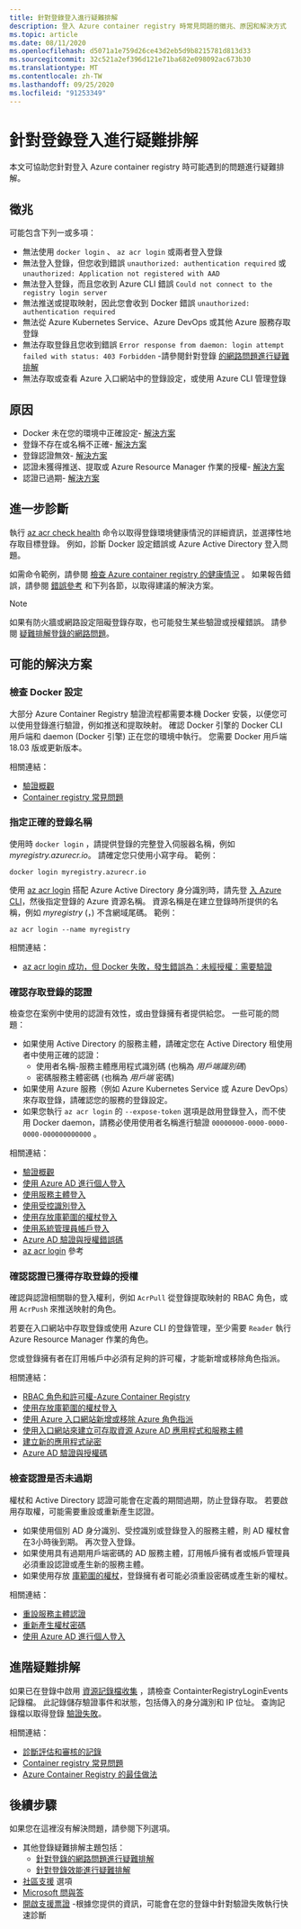 ```yaml
---
title: 針對登錄登入進行疑難排解
description: 登入 Azure container registry 時常見問題的徵兆、原因和解決方式
ms.topic: article
ms.date: 08/11/2020
ms.openlocfilehash: d5071a1e759d26ce43d2eb5d9b8215781d813d33
ms.sourcegitcommit: 32c521a2ef396d121e71ba682e098092ac673b30
ms.translationtype: MT
ms.contentlocale: zh-TW
ms.lasthandoff: 09/25/2020
ms.locfileid: "91253349"
---
```

# <a name="troubleshoot-registry-login"></a>針對登錄登入進行疑難排解

本文可協助您針對登入 Azure container registry 時可能遇到的問題進行疑難排解。 

## <a name="symptoms"></a>徵兆

可能包含下列一或多項：

* 無法使用 `docker login` 、 `az acr login` 或兩者登入登錄
* 無法登入登錄，但您收到錯誤 `unauthorized: authentication required` 或 `unauthorized: Application not registered with AAD`
* 無法登入登錄，而且您收到 Azure CLI 錯誤 `Could not connect to the registry login server`
* 無法推送或提取映射，因此您會收到 Docker 錯誤 `unauthorized: authentication required`
* 無法從 Azure Kubernetes Service、Azure DevOps 或其他 Azure 服務存取登錄
* 無法存取登錄且您收到錯誤 `Error response from daemon: login attempt failed with status: 403 Forbidden` -請參閱針對登錄 [的網路問題進行疑難排解](container-registry-troubleshoot-access.md)
* 無法存取或查看 Azure 入口網站中的登錄設定，或使用 Azure CLI 管理登錄

## <a name="causes"></a>原因

* Docker 未在您的環境中正確設定- [解決方案](#check-docker-configuration)
* 登錄不存在或名稱不正確- [解決方案](#specify-correct-registry-name)
* 登錄認證無效- [解決方案](#confirm-credentials-to-access-registry)
* 認證未獲得推送、提取或 Azure Resource Manager 作業的授權- [解決方案](#confirm-credentials-are-authorized-to-access-registry)
* 認證已過期- [解決方案](#check-that-credentials-arent-expired)

## <a name="further-diagnosis"></a>進一步診斷 

執行 [az acr check health](/cli/azure/acr#az-acr-check-health) 命令以取得登錄環境健康情況的詳細資訊，並選擇性地存取目標登錄。 例如，診斷 Docker 設定錯誤或 Azure Active Directory 登入問題。 

如需命令範例，請參閱 [檢查 Azure container registry 的健康情況](container-registry-check-health.md) 。 如果報告錯誤，請參閱 [錯誤參考](container-registry-health-error-reference.md) 和下列各節，以取得建議的解決方案。

> [!NOTE]
> 如果有防火牆或網路設定阻礙登錄存取，也可能發生某些驗證或授權錯誤。 請參閱 [疑難排解登錄的網路問題](container-registry-troubleshoot-access.md)。

## <a name="potential-solutions"></a>可能的解決方案

### <a name="check-docker-configuration"></a>檢查 Docker 設定

大部分 Azure Container Registry 驗證流程都需要本機 Docker 安裝，以便您可以使用登錄進行驗證，例如推送和提取映射。 確認 Docker 引擎的 Docker CLI 用戶端和 daemon (Docker 引擎) 正在您的環境中執行。 您需要 Docker 用戶端18.03 版或更新版本。

相關連結：

* [驗證概觀](container-registry-authentication.md#authentication-options)
* [Container registry 常見問題](container-registry-faq.md)

### <a name="specify-correct-registry-name"></a>指定正確的登錄名稱

使用時 `docker login` ，請提供登錄的完整登入伺服器名稱，例如 *myregistry.azurecr.io*。 請確定您只使用小寫字母。 範例：

```console
docker login myregistry.azurecr.io
```

使用 [az acr login](/cli/azure/acr#az-acr-login) 搭配 Azure Active Directory 身分識別時，請先登 [入 Azure CLI](/cli/azure/authenticate-azure-cli)，然後指定登錄的 Azure 資源名稱。 資源名稱是在建立登錄時所提供的名稱，例如 *myregistry* (，) 不含網域尾碼。 範例：

```azurecli
az acr login --name myregistry
```

相關連結：

* [az acr login 成功，但 Docker 失敗，發生錯誤為：未經授權：需要驗證](container-registry-faq.md#az-acr-login-succeeds-but-docker-fails-with-error-unauthorized-authentication-required )

### <a name="confirm-credentials-to-access-registry"></a>確認存取登錄的認證

檢查您在案例中使用的認證有效性，或由登錄擁有者提供給您。 一些可能的問題：

* 如果使用 Active Directory 的服務主體，請確定您在 Active Directory 租使用者中使用正確的認證：
  * 使用者名稱-服務主體應用程式識別碼 (也稱為 *用戶端識別碼*) 
  * 密碼服務主體密碼 (也稱為 *用戶端* 密碼) 
* 如果使用 Azure 服務（例如 Azure Kubernetes Service 或 Azure DevOps）來存取登錄，請確認您的服務的登錄設定。
* 如果您執行 `az acr login` 的 `--expose-token` 選項是啟用登錄登入，而不使用 Docker daemon，請務必使用使用者名稱進行驗證 `00000000-0000-0000-0000-000000000000` 。

相關連結：

* [驗證概觀](container-registry-authentication.md#authentication-options)
* [使用 Azure AD 進行個人登入](container-registry-authentication.md#individual-login-with-azure-ad)
* [使用服務主體登入](container-registry-auth-service-principal.md)
* [使用受控識別登入](container-registry-authentication-managed-identity.md)
* [使用存放庫範圍的權杖登入](container-registry-repository-scoped-permissions.md)
* [使用系統管理員帳戶登入](container-registry-authentication.md#admin-account)
* [Azure AD 驗證與授權錯誤碼](../active-directory/develop/reference-aadsts-error-codes.md)
* [az acr login](/cli/azure/acr#az-acr-login) 參考

### <a name="confirm-credentials-are-authorized-to-access-registry"></a>確認認證已獲得存取登錄的授權

確認與認證相關聯的登入權利，例如 `AcrPull` 從登錄提取映射的 RBAC 角色，或用 `AcrPush` 來推送映射的角色。 

若要在入口網站中存取登錄或使用 Azure CLI 的登錄管理，至少需要 `Reader` 執行 Azure Resource Manager 作業的角色。

您或登錄擁有者在訂用帳戶中必須有足夠的許可權，才能新增或移除角色指派。

相關連結：

* [RBAC 角色和許可權-Azure Container Registry](container-registry-roles.md)
* [使用存放庫範圍的權杖登入](container-registry-repository-scoped-permissions.md)
* [使用 Azure 入口網站新增或移除 Azure 角色指派](../role-based-access-control/role-assignments-portal.md)
* [使用入口網站來建立可存取資源 Azure AD 應用程式和服務主體](../active-directory/develop/howto-create-service-principal-portal.md)
* [建立新的應用程式祕密](../active-directory/develop/howto-create-service-principal-portal.md#option-2-create-a-new-application-secret)
* [Azure AD 驗證與授權碼](../active-directory/develop/reference-aadsts-error-codes.md)

### <a name="check-that-credentials-arent-expired"></a>檢查認證是否未過期

權杖和 Active Directory 認證可能會在定義的期間過期，防止登錄存取。 若要啟用存取權，可能需要重設或重新產生認證。

* 如果使用個別 AD 身分識別、受控識別或登錄登入的服務主體，則 AD 權杖會在3小時後到期。 再次登入登錄。  
* 如果使用具有過期用戶端密碼的 AD 服務主體，訂用帳戶擁有者或帳戶管理員必須重設認證或產生新的服務主體。
* 如果使用存放 [庫範圍的權杖](container-registry-repository-scoped-permissions.md)，登錄擁有者可能必須重設密碼或產生新的權杖。

相關連結：

* [重設服務主體認證](/cli/azure/ad/sp/credential#az-ad-sp-credential-reset)
* [重新產生權杖密碼](container-registry-repository-scoped-permissions.md#regenerate-token-passwords)
* [使用 Azure AD 進行個人登入](container-registry-authentication.md#individual-login-with-azure-ad)

## <a name="advanced-troubleshooting"></a>進階疑難排解

如果已在登錄中啟用 [資源記錄檔收集](container-registry-diagnostics-audit-logs.md) ，請檢查 ContainterRegistryLoginEvents 記錄檔。 此記錄儲存驗證事件和狀態，包括傳入的身分識別和 IP 位址。 查詢記錄檔以取得登錄 [驗證失敗](container-registry-diagnostics-audit-logs.md#registry-authentication-failures)。 

相關連結：

* [診斷評估和審核的記錄](container-registry-diagnostics-audit-logs.md)
* [Container registry 常見問題](container-registry-faq.md)
* [Azure Container Registry 的最佳做法](container-registry-best-practices.md)

## <a name="next-steps"></a>後續步驟

如果您在這裡沒有解決問題，請參閱下列選項。

* 其他登錄疑難排解主題包括：
  * [針對登錄的網路問題進行疑難排解](container-registry-troubleshoot-access.md)
  * [針對登錄效能進行疑難排解](container-registry-troubleshoot-performance.md)
* [社區支援](https://azure.microsoft.com/support/community/) 選項
* [Microsoft 問與答](https://docs.microsoft.com/answers/products/)
* [開啟支援票證](https://azure.microsoft.com/support/create-ticket/) -根據您提供的資訊，可能會在您的登錄中針對驗證失敗執行快速診斷


